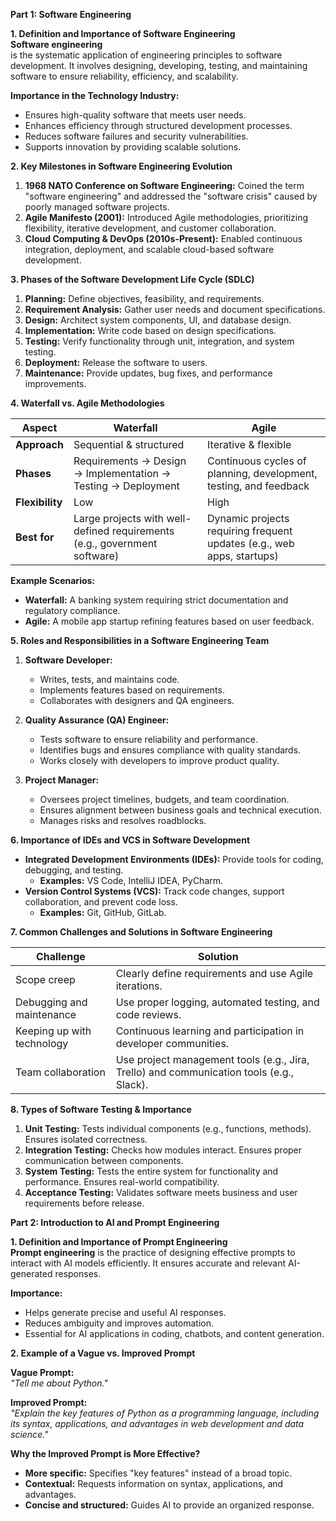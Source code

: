 **Part 1: Software Engineering**  

**1. Definition and Importance of Software Engineering**  
**Software engineering**  
is the systematic application of engineering principles to software development. It involves designing, developing, testing, and maintaining software to ensure reliability, efficiency, and scalability.  

**Importance in the Technology Industry:**    
- Ensures high-quality software that meets user needs.  
- Enhances efficiency through structured development processes.  
- Reduces software failures and security vulnerabilities.  
- Supports innovation by providing scalable solutions.  



**2. Key Milestones in Software Engineering Evolution**  
1. **1968 NATO Conference on Software Engineering:** Coined the term "software engineering" and addressed the "software crisis" caused by poorly managed software projects.  
2. **Agile Manifesto (2001):** Introduced Agile methodologies, prioritizing flexibility, iterative development, and customer collaboration.  
3. **Cloud Computing & DevOps (2010s-Present):** Enabled continuous integration, deployment, and scalable cloud-based software development.  



**3. Phases of the Software Development Life Cycle (SDLC)**  
1. **Planning:** Define objectives, feasibility, and requirements.  
2. **Requirement Analysis:** Gather user needs and document specifications.  
3. **Design:** Architect system components, UI, and database design.  
4. **Implementation:** Write code based on design specifications.  
5. **Testing:** Verify functionality through unit, integration, and system testing.  
6. **Deployment:** Release the software to users.  
7. **Maintenance:** Provide updates, bug fixes, and performance improvements.  


 **4. Waterfall vs. Agile Methodologies**  

| **Aspect**     | **Waterfall** | **Agile** |
|---------------|-------------|-----------|
| **Approach**  | Sequential & structured | Iterative & flexible |
| **Phases**    | Requirements → Design → Implementation → Testing → Deployment | Continuous cycles of planning, development, testing, and feedback |
| **Flexibility** | Low | High |
| **Best for** | Large projects with well-defined requirements (e.g., government software) | Dynamic projects requiring frequent updates (e.g., web apps, startups) |


**Example Scenarios:**  
- **Waterfall:** A banking system requiring strict documentation and regulatory compliance.  
- **Agile:** A mobile app startup refining features based on user feedback.  



 **5. Roles and Responsibilities in a Software Engineering Team**  

1. **Software Developer:**  
   - Writes, tests, and maintains code.  
   - Implements features based on requirements.  
   - Collaborates with designers and QA engineers.  

2. **Quality Assurance (QA) Engineer:**  
   - Tests software to ensure reliability and performance.  
   - Identifies bugs and ensures compliance with quality standards.  
   - Works closely with developers to improve product quality.  

3. **Project Manager:**  
   - Oversees project timelines, budgets, and team coordination.  
   - Ensures alignment between business goals and technical execution.  
   - Manages risks and resolves roadblocks.  



 **6. Importance of IDEs and VCS in Software Development**  
- **Integrated Development Environments (IDEs):** Provide tools for coding, debugging, and testing.  
  - **Examples:** VS Code, IntelliJ IDEA, PyCharm.  
- **Version Control Systems (VCS):** Track code changes, support collaboration, and prevent code loss.  
  - **Examples:** Git, GitHub, GitLab.  



 **7. Common Challenges and Solutions in Software Engineering**  

| **Challenge** | **Solution** |
|--------------|-------------|
| Scope creep | Clearly define requirements and use Agile iterations. |
| Debugging and maintenance | Use proper logging, automated testing, and code reviews. |
| Keeping up with technology | Continuous learning and participation in developer communities. |
| Team collaboration | Use project management tools (e.g., Jira, Trello) and communication tools (e.g., Slack). |



 **8. Types of Software Testing & Importance**  

1. **Unit Testing:** Tests individual components (e.g., functions, methods). Ensures isolated correctness.  
2. **Integration Testing:** Checks how modules interact. Ensures proper communication between components.  
3. **System Testing:** Tests the entire system for functionality and performance. Ensures real-world compatibility.  
4. **Acceptance Testing:** Validates software meets business and user requirements before release.  


**Part 2: Introduction to AI and Prompt Engineering**  

 **1. Definition and Importance of Prompt Engineering**  
**Prompt engineering** is the practice of designing effective prompts to interact with AI models efficiently. It ensures accurate and relevant AI-generated responses.  

**Importance:**  
- Helps generate precise and useful AI responses.  
- Reduces ambiguity and improves automation.  
- Essential for AI applications in coding, chatbots, and content generation.  


 **2. Example of a Vague vs. Improved Prompt**  

**Vague Prompt:**  
*"Tell me about Python."*  

**Improved Prompt:**  
*"Explain the key features of Python as a programming language, including its syntax, applications, and advantages in web development and data science."*  

**Why the Improved Prompt is More Effective?**  
- **More specific:** Specifies "key features" instead of a broad topic.  
- **Contextual:** Requests information on syntax, applications, and advantages.  
- **Concise and structured:** Guides AI to provide an organized response.  
